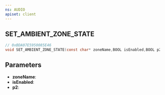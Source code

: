 ```yaml
---
ns: AUDIO
apiset: client
---
```

## SET_AMBIENT_ZONE_STATE

```c
// 0xBDA07E5950085E46
void SET_AMBIENT_ZONE_STATE(const char* zoneName,BOOL isEnabled,BOOL p2);
```


## Parameters
* **zoneName**:
* **isEnabled**:
* **p2**:



